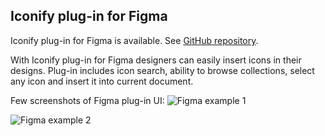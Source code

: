## Iconify plug-in for Figma

Iconify plug-in for Figma is available. See [GitHub repository](https://github.com/iconify/iconify-figma).

With Iconify plug-in for Figma designers can easily insert icons in their designs. Plug-in includes icon search, ability to browse collections, select any icon and insert it into current document.

Few screenshots of Figma plug-in UI:
![Figma example 1](/assets/images/figma-sample-00.png)

![Figma example 2](/assets/images/figma-sample-01.png)

